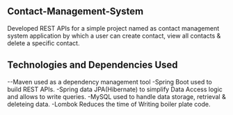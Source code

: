 ## Contact-Management-System
Developed REST APIs for a simple project named as contact management system application by which a user can create contact, view all contacts & delete a specific contact.

## Technologies and Dependencies Used

--Maven used as a dependency management tool
-Spring Boot used to build REST APIs.
-Spring data JPA(Hibernate) to simplify Data Access logic and allows to write queries.
-MySQL used to handle data storage, retrieval & deleteing data.
-Lombok Reduces the time of Writing boiler plate code.



